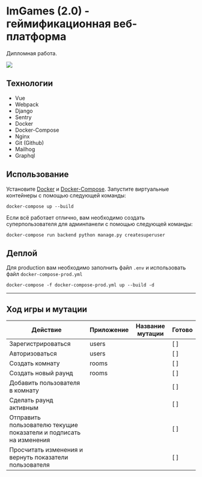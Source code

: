 # ImGames (2.0) - геймификационная веб-платформа

Дипломная работа.

<a href="https://github.com/Glazkoff/imgames">
    <img src="https://img.shields.io/static/v1?label=%D0%92%D0%B5%D1%80%D1%81%D0%B8%D1%8F&message=2.0&color=green" />
</a>

## Технологии

- Vue
- Webpack
- Django
- Sentry
- Docker
- Docker-Compose
- Nginx
- Git (Github)
- Mailhog
- Graphql

## Использование

Установите [Docker](https://docs.docker.com/install/) и [Docker-Compose](https://docs.docker.com/compose/). Запустите виртуальные контейнеры с помощью следующей команды:

`docker-compose up --build`

Если всё работает отлично, вам необходимо создать суперпользователя для админпанели с помощью следующей команды:

`docker-compose run backend python manage.py createsuperuser`

## Деплой

Для production вам необходимо заполнить файл `.env` и использовать файл `docker-compose-prod.yml`

`docker-compose -f docker-compose-prod.yml up --build -d`

---

## Ход игры и мутации

| Действие                                                           | Приложение | Название мутации | Готово |
| ------------------------------------------------------------------ | ---------- | ---------------- | ------ |
| Зарегистрироваться                                                 | users      |                  | [ ]    |
| Авторизоваться                                                     | users      |                  | [ ]    |
| Создать комнату                                                    | rooms      |                  | [ ]    |
| Создать новый раунд                                                | rooms      |                  | [ ]    |
| Добавить пользователя в комнату                                    |            |                  | [ ]    |
| Сделать раунд активным                                             |            |                  | [ ]    |
| Отправить пользователю текущие показатели и подписать на изменения |            |                  | [ ]    |
| Просчитать изменения и вернуть показатели пользователя             |            |                  | [ ]    |
